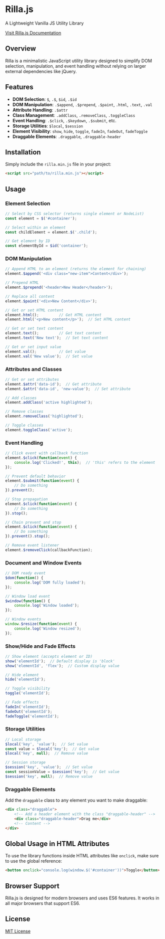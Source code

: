 # Rilla.js 

A Lightweight Vanilla JS Utility Library

[Visit Rilla.js Documentation](https://aldrinrenzcruz.github.io/rillajs/)

## Overview

Rilla is a minimalistic JavaScript utility library designed to simplify DOM selection, manipulation, and event handling without relying on larger external dependencies like jQuery.

## Features

- **DOM Selection**: `$`, `.$`, `$id`, `.$id`
- **DOM Manipulation**: `.$append`, `.$prepend`, `.$paint`, `.html`, `.text`, `.val`
- **Attribute Handling**: `.$attr`
- **Class Management**: `.addClass`, `.removeClass`, `.toggleClass`
- **Event Handling**: `.$click`, `.$keydown`, `.$submit`, etc.
- **Storage Utilities**: `$local`, `$session`
- **Element Visibility**: `show`, `hide`, `toggle`, `fadeIn`, `fadeOut`, `fadeToggle`
- **Draggable Elements**: `.draggable`, `.draggable-header`

## Installation

Simply include the `rilla.min.js` file in your project:

```html
<script src="path/to/rilla.min.js"></script>
```

## Usage

### Element Selection

```javascript
// Select by CSS selector (returns single element or NodeList)
const element = $('#container');

// Select within an element
const childElement = element.$('.child');

// Get element by ID
const elementById = $id('container');
```

### DOM Manipulation

```javascript
// Append HTML to an element (returns the element for chaining)
element.$append('<div class="new-item">Content</div>');

// Prepend HTML
element.$prepend('<header>New Header</header>');

// Replace all content
element.$paint('<div>New Content</div>');

// Get or set HTML content
element.html();         // Get HTML content
element.html('<p>New content</p>');  // Set HTML content

// Get or set text content
element.text();         // Get text content
element.text('New text');  // Set text content

// Get or set input value
element.val();          // Get value
element.val('New value');  // Set value
```

### Attributes and Classes

```javascript
// Get or set attributes
element.$attr('data-id');  // Get attribute
element.$attr('data-id', 'new-value');  // Set attribute

// Add classes
element.addClass('active highlighted');

// Remove classes
element.removeClass('highlighted');

// Toggle classes
element.toggleClass('active');
```

### Event Handling

```javascript
// Click event with callback function
element.$click(function(event) {
    console.log('Clicked!', this);  // 'this' refers to the element
});

// Prevent default behavior
element.$submit(function(event) {
    // Do something
}).prevent();

// Stop propagation
element.$click(function(event) {
    // Do something
}).stop();

// Chain prevent and stop
element.$click(function(event) {
    // Do something
}).prevent().stop();

// Remove event listener
element.$removeClick(callbackFunction);
```

### Document and Window Events

```javascript
// DOM ready event
$dom(function() {
    console.log('DOM fully loaded');
});

// Window load event
$window(function() {
    console.log('Window loaded');
});

// Window events
window.$resize(function(event) {
    console.log('Window resized');
});
```

### Show/Hide and Fade Effects

```javascript
// Show element (accepts element or ID)
show('elementId');  // Default display is 'block'
show('elementId', 'flex');  // Custom display value

// Hide element
hide('elementId');

// Toggle visibility
toggle('elementId');

// Fade effects
fadeIn('elementId');
fadeOut('elementId');
fadeToggle('elementId');
```

### Storage Utilities

```javascript
// Local storage
$local('key', 'value');  // Set value
const value = $local('key');  // Get value
$local('key', null);  // Remove value

// Session storage
$session('key', 'value');  // Set value
const sessionValue = $session('key');  // Get value
$session('key', null);  // Remove value
```

### Draggable Elements

Add the `draggable` class to any element you want to make draggable:

```html
<div class="draggable">
    <!-- Add a header element with the class "draggable-header" -->
    <div class="draggable-header">Drag me</div>
    <!-- Content -->
</div>
```

## Global Usage in HTML Attributes

To use the library functions inside HTML attributes like `onclick`, make sure to use the global reference:

```html
<button onclick="console.log(window.$('#container'))">Toggle</button>
```

## Browser Support

Rilla.js is designed for modern browsers and uses ES6 features. It works in all major browsers that support ES6.

## License

[MIT License](LICENSE)